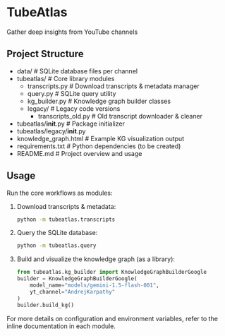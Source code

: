 # TubeAtlas
Gather deep insights from YouTube channels

## Project Structure

- data/                  # SQLite database files per channel
- tubeatlas/             # Core library modules
  - transcripts.py       # Download transcripts & metadata manager
  - query.py             # SQLite query utility
  - kg_builder.py        # Knowledge graph builder classes
  - legacy/              # Legacy code versions
    - transcripts_old.py # Old transcript downloader & cleaner
- tubeatlas/__init__.py   # Package initializer
- tubeatlas/legacy/__init__.py
- knowledge_graph.html   # Example KG visualization output
- requirements.txt       # Python dependencies (to be created)
- README.md              # Project overview and usage

## Usage

Run the core workflows as modules:

1. Download transcripts & metadata:
   ```bash
   python -m tubeatlas.transcripts
   ```

2. Query the SQLite database:
   ```bash
   python -m tubeatlas.query
   ```

3. Build and visualize the knowledge graph (as a library):
   ```python
   from tubeatlas.kg_builder import KnowledgeGraphBuilderGoogle
   builder = KnowledgeGraphBuilderGoogle(
       model_name="models/gemini-1.5-flash-001",
       yt_channel="AndrejKarpathy"
   )
   builder.build_kg()
   ```

For more details on configuration and environment variables, refer to the inline documentation in each module.
